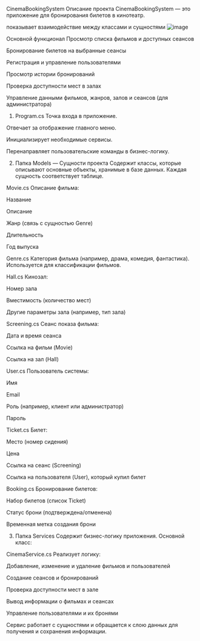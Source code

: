 
CinemaBookingSystem
Описание проекта
CinemaBookingSystem — это приложение для бронирования билетов в кинотеатр.

показывает взаимодействие между классами и сущностями
![image](https://github.com/user-attachments/assets/a3403d24-863e-4639-ac9a-630aecf150e7)

Основной функционал
Просмотр списка фильмов и доступных сеансов

Бронирование билетов на выбранные сеансы

Регистрация и управление пользователями

Просмотр истории бронирований

Проверка доступности мест в залах

Управление данными фильмов, жанров, залов и сеансов (для администратора)


1. Program.cs
Точка входа в приложение.

Отвечает за отображение главного меню.

Инициализирует необходимые сервисы.

Перенаправляет пользовательские команды в бизнес-логику.

2. Папка Models — Сущности проекта
Содержит классы, которые описывают основные объекты, хранимые в базе данных. Каждая сущность соответствует таблице.

Movie.cs
Описание фильма:

Название

Описание

Жанр (связь с сущностью Genre)

Длительность

Год выпуска

Genre.cs
Категория фильма (например, драма, комедия, фантастика).
Используется для классификации фильмов.

Hall.cs
Кинозал:

Номер зала

Вместимость (количество мест)

Другие параметры зала (например, тип зала)

Screening.cs
Сеанс показа фильма:

Дата и время сеанса

Ссылка на фильм (Movie)

Ссылка на зал (Hall)

User.cs
Пользователь системы:

Имя

Email

Роль (например, клиент или администратор)

Пароль 

Ticket.cs
Билет:

Место (номер сидения)

Цена

Ссылка на сеанс (Screening)

Ссылка на пользователя (User), который купил билет

Booking.cs
Бронирование билетов:

Набор билетов (список Ticket)

Статус брони (подтверждена/отменена)

Временная метка создания брони

3. Папка Services
Содержит бизнес-логику приложения.
Основной класс:

CinemaService.cs
Реализует логику:

Добавление, изменение и удаление фильмов и пользователей

Создание сеансов и бронирований

Проверка доступности мест в зале

Вывод информации о фильмах и сеансах

Управление пользователями и их бронями

Сервис работает с сущностями и обращается к слою данных для получения и сохранения информации.




